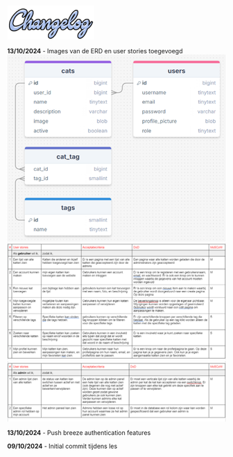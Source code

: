 <img src="./changelog_img/changelog.png" alt="drawing" width="200"/>


**13/10/2024** - Images van de ERD en user stories toegevoegd <br>
![ERD afbeelding](/images/ERD.png) <br>
![User Stories Gebruiker](/images/userstories1.png) ![User Stories Admin](/images/userstories2.png)<br>

**13/10/2024** - Push breeze authentication features

**09/10/2024** - Initial commit tijdens les



